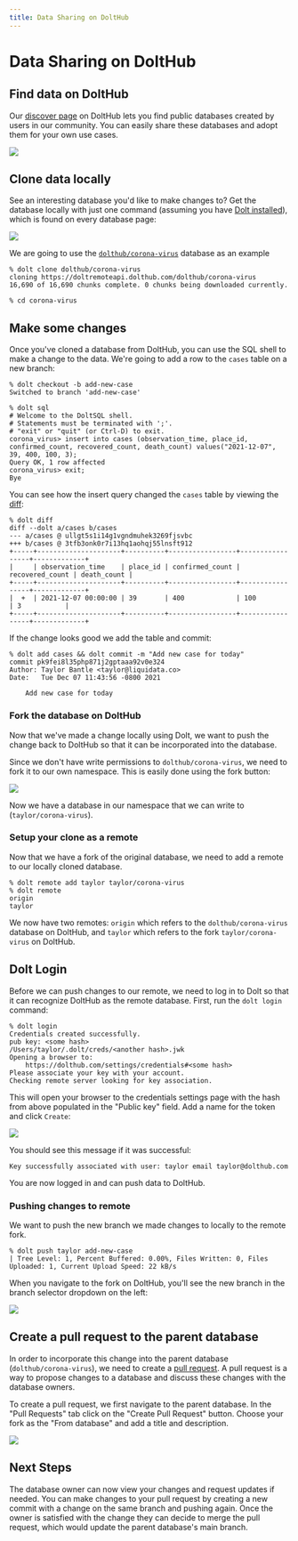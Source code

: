 ```yaml
---
title: Data Sharing on DoltHub
---
```


# Data Sharing on DoltHub

## Find data on DoltHub

Our [discover page](https://www.dolthub.com/discover) on DoltHub lets you find public databases created by users in our community. You can easily share these databases and adopt them for your own use cases.

![](../../.gitbook/assets/discover-covid-search.png)

## Clone data locally

See an interesting database you'd like to make changes to? Get the database locally with just one command (assuming you have [Dolt installed](../../introduction/installation.md)), which is found on every database page:

![](../../.gitbook/assets/dolt-clone-corona-virus.png)

We are going to use the [`dolthub/corona-virus`](https://www.dolthub.com/repositories/dolthub/corona-virus) database as an example

```
% dolt clone dolthub/corona-virus
cloning https://doltremoteapi.dolthub.com/dolthub/corona-virus
16,690 of 16,690 chunks complete. 0 chunks being downloaded currently.

% cd corona-virus
```

## Make some changes

Once you've cloned a database from DoltHub, you can use the SQL shell to make a change to the data. We're going to add a row to the `cases` table on a new branch:

```
% dolt checkout -b add-new-case
Switched to branch 'add-new-case'

% dolt sql
# Welcome to the DoltSQL shell.
# Statements must be terminated with ';'.
# "exit" or "quit" (or Ctrl-D) to exit.
corona_virus> insert into cases (observation_time, place_id, confirmed_count, recovered_count, death_count) values("2021-12-07", 39, 400, 100, 3);
Query OK, 1 row affected
corona_virus> exit;
Bye
```

You can see how the insert query changed the `cases` table by viewing the [diff](../../concepts/dolt/git/diff.md):

```
% dolt diff
diff --dolt a/cases b/cases
--- a/cases @ ullgt5s1i14g1vgndmuhek3269fjsvbc
+++ b/cases @ 3tfb3onk0r7i13hq1aohqj55lnsft912
+-----+---------------------+----------+-----------------+-----------------+-------------+
|     | observation_time    | place_id | confirmed_count | recovered_count | death_count |
+-----+---------------------+----------+-----------------+-----------------+-------------+
|  +  | 2021-12-07 00:00:00 | 39       | 400             | 100             | 3           |
+-----+---------------------+----------+-----------------+-----------------+-------------+
```

If the change looks good we add the table and commit:

```
% dolt add cases && dolt commit -m "Add new case for today"
commit pk9fei8l35php871j2gptaaa92v0e324
Author: Taylor Bantle <taylor@liquidata.co>
Date:   Tue Dec 07 11:43:56 -0800 2021

	Add new case for today

```

### Fork the database on DoltHub

Now that we've made a change locally using Dolt, we want to push the change back to DoltHub so that it can be incorporated into the database.

Since we don't have write permissions to `dolthub/corona-virus`, we need to fork it to our own namespace. This is easily done using the fork button:

![](../../.gitbook/assets/fork-corona-virus.png)

Now we have a database in our namespace that we can write to (`taylor/corona-virus`).

### Setup your clone as a remote

Now that we have a fork of the original database, we need to add a remote to our locally cloned database.

```
% dolt remote add taylor taylor/corona-virus
% dolt remote
origin
taylor
```

We now have two remotes: `origin` which refers to the `dolthub/corona-virus` database on DoltHub, and `taylor` which refers to the fork `taylor/corona-virus` on DoltHub.

## Dolt Login

Before we can push changes to our remote, we need to log in to Dolt so that it can recognize DoltHub as the remote database. First, run the `dolt login` command:

```
% dolt login
Credentials created successfully.
pub key: <some hash>
/Users/taylor/.dolt/creds/<another hash>.jwk
Opening a browser to:
	https://dolthub.com/settings/credentials#<some hash>
Please associate your key with your account.
Checking remote server looking for key association.
```

This will open your browser to the credentials settings page with the hash from above populated in the "Public key" field. Add a name for the token and click `Create`:

![](../../.gitbook/assets/dolthub-add-cred.png)

You should see this message if it was successful:

```
Key successfully associated with user: taylor email taylor@dolthub.com
```

You are now logged in and can push data to DoltHub.

### Pushing changes to remote

We want to push the new branch we made changes to locally to the remote fork.

```
% dolt push taylor add-new-case
| Tree Level: 1, Percent Buffered: 0.00%, Files Written: 0, Files Uploaded: 1, Current Upload Speed: 22 kB/s
```

When you navigate to the fork on DoltHub, you'll see the new branch in the branch selector dropdown on the left:

![](../../.gitbook/assets/new-dolthub-branch-corona.png)

## Create a pull request to the parent database

In order to incorporate this change into the parent database (`dolthub/corona-virus`), we need to create a [pull request](../../concepts/dolthub/prs.md). A pull request is a way to propose changes to a database and discuss these changes with the database owners.

To create a pull request, we first navigate to the parent database. In the "Pull Requests" tab click on the "Create Pull Request" button. Choose your fork as the "From database" and add a title and description.

![](../../.gitbook/assets/new-pull-corona.png)

## Next Steps

The database owner can now view your changes and request updates if needed. You can make changes to your pull request by creating a new commit with a change on the same branch and pushing again. Once the owner is satisfied with the change they can decide to merge the pull request, which would update the parent database's main branch.
